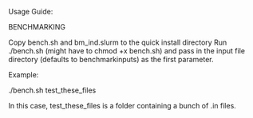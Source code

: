 Usage Guide:

BENCHMARKING 

Copy bench.sh and bm_ind.slurm to the quick install directory
Run ./bench.sh (might have to chmod +x bench.sh) and pass in the input file directory (defaults to benchmarkinputs) as the first parameter.

Example: 

./bench.sh test_these_files

In this case, test_these_files is a folder containing a bunch of .in files.
